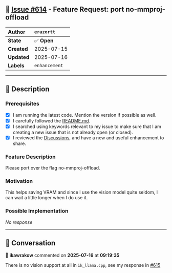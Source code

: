 ## 📌 [Issue #614](https://github.com/ikawrakow/ik_llama.cpp/issues/614) - Feature Request: port no-mmproj-offload

| **Author** | `erazortt` |
| :--- | :--- |
| **State** | ✅ **Open** |
| **Created** | 2025-07-15 |
| **Updated** | 2025-07-16 |
| **Labels** | `enhancement` |

---

## 📄 Description

### Prerequisites

- [x] I am running the latest code. Mention the version if possible as well.
- [x] I carefully followed the [README.md](https://github.com/ggerganov/llama.cpp/blob/master/README.md).
- [x] I searched using keywords relevant to my issue to make sure that I am creating a new issue that is not already open (or closed).
- [x] I reviewed the [Discussions](https://github.com/ggerganov/llama.cpp/discussions), and have a new and useful enhancement to share.

### Feature Description

Please port over the flag no-mmproj-offload.

### Motivation

This helps saving VRAM and since I use the vision model quite seldom, I can wait a little longer when I do use it.

### Possible Implementation

_No response_

---

## 💬 Conversation

👤 **ikawrakow** commented on **2025-07-16** at **09:19:35**

There is no vision support at all in `ik_llama.cpp`, see my response in [#615](https://github.com/ikawrakow/ik_llama.cpp/issues/615)